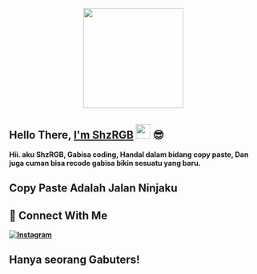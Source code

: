 <p align='center'><a href="https://instagram.com/dwip_bagus"><img height="200" 
src="https://github.com/ShzRGB/shinzu/blob/main/src/Gambar.png"></a>&nbsp;&nbsp;</p>

## Hello There, [I'm ShzRGB](https://instagram.com/Dwip_bagus) <img src="https://github.com/TheDudeThatCode/TheDudeThatCode/blob/master/Assets/Hi.gif" width="29px"> :sunglasses:


<b>Hii. aku ShzRGB, Gabisa coding,
Handal dalam bidang copy paste,
Dan juga cuman bisa recode gabisa bikin sesuatu yang baru.
<br>
## Copy Paste Adalah Jalan Ninjaku
## &#x1F919; Connect With Me

[![Instagram](https://img.shields.io/badge/Instagram-E4405F?style=for-the-badge&logo=instagram&logoColor=white)](https://instagram.com/bot_shinzu)

## Hanya seorang Gabuters!

